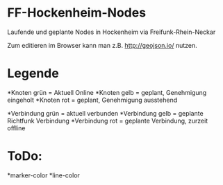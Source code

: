 FF-Hockenheim-Nodes
=============
Laufende und geplante Nodes in Hockenheim via Freifunk-Rhein-Neckar

Zum editieren im Browser kann man z.B. http://geojson.io/ nutzen.


Legende
=============

*Knoten grün = Aktuell Online
*Knoten gelb = geplant, Genehmigung eingeholt
*Knoten rot = geplant, Genehmigung ausstehend

*Verbindung grün = aktuell verbunden
*Verbindung gelb = geplante Richtfunk Verbindung
*Verbindung rot = geplante Verbindung, zurzeit offline


ToDo:
=============

*marker-color
*line-color
